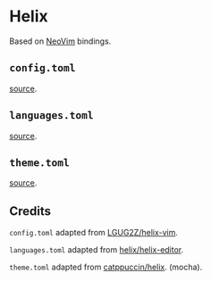 # Helix

Based on [NeoVim](https://neovim.io/) bindings.

## `config.toml`

[source](./config.toml).

## `languages.toml`

[source](./languages.toml).

## `theme.toml`

[source](./theme.toml).

## Credits

`config.toml` adapted from [LGUG2Z/helix-vim](https://github.com/LGUG2Z/helix-vim).

`languages.toml` adapted from [helix/helix-editor](https://github.com/helix-editor/helix).

`theme.toml` adapted from [catppuccin/helix](https://github.com/catppuccin/helix). (mocha).
